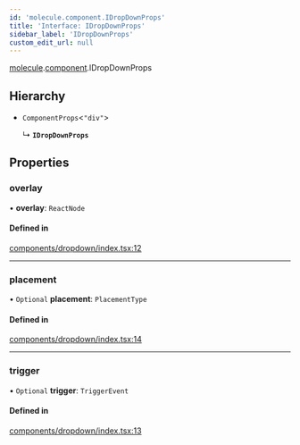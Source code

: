 ```yaml
---
id: 'molecule.component.IDropDownProps'
title: 'Interface: IDropDownProps'
sidebar_label: 'IDropDownProps'
custom_edit_url: null
---
```


[molecule](../namespaces/molecule).[component](../namespaces/molecule.component).IDropDownProps

## Hierarchy

-   `ComponentProps`<`"div"`\>

    ↳ **`IDropDownProps`**

## Properties

### overlay

• **overlay**: `ReactNode`

#### Defined in

[components/dropdown/index.tsx:12](https://github.com/DTStack/molecule/blob/927b7d39/src/components/dropdown/index.tsx#L12)

---

### placement

• `Optional` **placement**: `PlacementType`

#### Defined in

[components/dropdown/index.tsx:14](https://github.com/DTStack/molecule/blob/927b7d39/src/components/dropdown/index.tsx#L14)

---

### trigger

• `Optional` **trigger**: `TriggerEvent`

#### Defined in

[components/dropdown/index.tsx:13](https://github.com/DTStack/molecule/blob/927b7d39/src/components/dropdown/index.tsx#L13)
